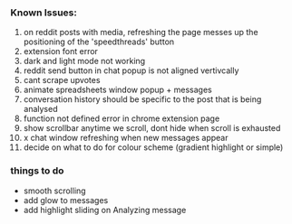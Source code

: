 ### Known Issues:
1. on reddit posts with media, refreshing the page messes up the positioning of the 'speedthreads' button
2. extension font error
3. dark and light mode not working
4. reddit send button in chat popup is not aligned vertivcally
5. cant scrape upvotes
6. animate spreadsheets window popup + messages
7. conversation history should be specific to the post that is being analysed
8. function not defined error in chrome extension page
9. show scrollbar anytime we scroll, dont hide when scroll is exhausted
10. x chat window refreshing when new messages appear
11. decide on what to do for colour scheme (gradient highlight or simple)


### things to do
- smooth scrolling
- add glow to messages
- add highlight sliding on Analyzing message